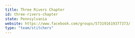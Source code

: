 ```yaml
---
title: Three Rivers Chapter
id: three-rivers-chapter
state: Pennsylvania
website: https://www.facebook.com/groups/573191619377373/
type: "team/stitchers"
---
```

